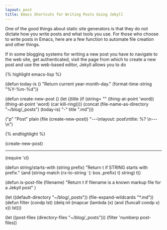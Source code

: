 ```yaml
---
layout: post
title: Emacs Shortcuts for Writing Posts Using Jekyll
---
```


One of the good things about static site generators is that they do
not dictate how you write posts and what tools you use. For those who
choose to write posts in Emacs, here are a few function to automate
file creation and other things. 

If in some blogging systems for writing a new post you have to
navigate to the web site, get authenticated, visit the page from which
to create a new post and use the web-based editor, Jekyll allows you
to do 

{% highlight emacs-lisp %}

(defun today-is ()
  "Return current year-month-day."
  (format-time-string "%Y-%m-%d"))

(defun create-new-post ()
  (let ((title
	 (if (string= "" (thing-at-point 'word))
	     (thing-at-point 'word) (car kill-ring))))
    (concat (file-name-as-directory "~/blog/_posts")
	(today-is) "-" title ".md")))

("p" "Post" plain (file  (create-new-post)) 
             "---\nlayout: post\ntitle: %? \n---\n")
	    
{% endhighlight %}

(create-new-post)


--------------------------------------------------------------------------------
(require 'cl)

(defun string/starts-with (string prefix)
  "Return t if STRING starts with prefix."
  (and (string-match (rx-to-string `(: bos ,prefix) t)
		     string)
       t))

(defun is-post-file (filename)
  "Return t if filename is a known markup file for a Jekyll post"
  )

(let ((default-directory "~/blog/_posts"))
    (file-expand-wildcards "*.md"))
(defun filter (condp lst)
  (delq nil
	(mapcar (lambda (x) (and (funcall condp x) x)) lst)))


(let ((post-files (directory-files "~/blog/_posts")))
  (filter 'numberp post-files))

